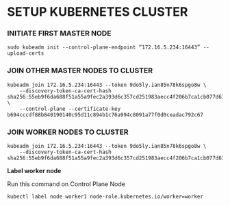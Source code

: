 # SETUP KUBERNETES CLUSTER
### INITIATE FIRST MASTER NODE
````````
sudo kubeadm init --control-plane-endpoint “172.16.5.234:16443” --upload-certs
````````
### JOIN OTHER MASTER NODES TO CLUSTER
```
kubeadm join 172.16.5.234:16443 --token 9do5ly.ian85n78k6spgo8w \
    --discovery-token-ca-cert-hash sha256:55eb9f6da688f51a55a9fec2a393d6c357cd251983aecc4f206b7ca1cb077d63 \
    --control-plane --certificate-key b694cccdf88b840190140c95d11c894b1c76a994c8091a77f0d0ceadac792c67
```
### JOIN WORKER NODES TO CLUSTER
```
kubeadm join 172.16.5.234:16443 --token 9do5ly.ian85n78k6spgo8w \
    --discovery-token-ca-cert-hash sha256:55eb9f6da688f51a55a9fec2a393d6c357cd251983aecc4f206b7ca1cb077d63
```
**Label worker node**

Run this command on Control Plane Node
```
kubectl label node worker1 node-role.kubernetes.io/worker=worker

```
